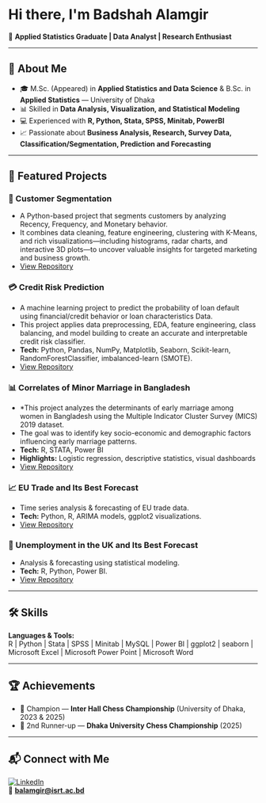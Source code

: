 # Hi there, I'm Badshah Alamgir  
🎯 **Applied Statistics Graduate | Data Analyst | Research Enthusiast**

---

## 📌 About Me
- 🎓 M.Sc. (Appeared) in **Applied Statistics and Data Science** & B.Sc. in **Applied Statistics** — University of Dhaka  
- 📊 Skilled in **Data Analysis, Visualization, and Statistical Modeling**  
- 💻 Experienced with **R, Python, Stata, SPSS, Minitab, PowerBI**  
- 📈 Passionate about **Business Analysis, Research, Survey Data, Classification/Segmentation, Prediction and Forecasting**  

---

## 🔬 Featured Projects
### 👥 Customer Segmentation
  - A Python-based project that segments customers by analyzing Recency, Frequency, and Monetary behavior.
  - It combines data cleaning, feature engineering, clustering with K-Means, and rich visualizations—including histograms, radar charts, and interactive 3D plots—to uncover valuable  insights for targeted marketing and business growth.
  - [View Repository](https://github.com/BadshahAlamgir/Customer-Segmentation-Using-RFM-Analysis-and-K-Means-Clustering)
### 💳 Credit Risk Prediction
- A machine learning project to predict the probability of loan default using financial/credit behavior or loan characteristics Data.
- This project applies data preprocessing, EDA, feature engineering, class balancing, and model building to create an accurate and interpretable credit risk classifier.
- **Tech:** Python, Pandas, NumPy, Matplotlib, Seaborn, Scikit-learn, RandomForestClassifier, imbalanced-learn (SMOTE).
- [View Repository](https://github.com/BadshahAlamgir/Credit-Risk)

### 📊 Correlates of Minor Marriage in Bangladesh  
- *This project analyzes the determinants of early marriage among women in Bangladesh using the Multiple Indicator Cluster Survey (MICS) 2019 dataset.
- The goal was to identify key socio-economic and demographic factors influencing early marriage patterns.
- **Tech:** R, STATA, Power BI  
- **Highlights:** Logistic regression, descriptive statistics, visual dashboards  
- [View Repository](https://github.com/BadshahAlamgir/Correlates-of-Minor-Marriage-in-Bangladesh)  

### 📈 EU Trade and Its Best Forecast  
- Time series analysis & forecasting of EU trade data.  
- **Tech:** Python, R, ARIMA models, ggplot2 visualizations.  
- [View Repository](https://github.com/BadshahAlamgir/Time-Series-Analysis-of-European-Union-Trade)  

### 💼 Unemployment in the UK and Its Best Forecast  
- Analysis & forecasting using statistical modeling.  
- **Tech:** R, Python, Power BI.  
- [View Repository](https://github.com/BadshahAlamgir/UK-Unemployment-Rate-and-Its-Best-Forecast)  


---

## 🛠 Skills
**Languages & Tools:**  
R | Python | Stata | SPSS | Minitab | MySQL | Power BI | ggplot2 | seaborn | Microsoft Excel | Microsoft Power Point | Microsoft Word

---

## 🏆 Achievements
- 🥇 Champion — **Inter Hall Chess Championship** (University of Dhaka, 2023 & 2025)  
- 🥉 2nd Runner-up — **Dhaka University Chess Championship** (2025)  

---

## 📬 Connect with Me
[![LinkedIn](https://img.shields.io/badge/LinkedIn-blue?logo=linkedin)](https://linkedin.com/in/badshahalamgir)  
📧 **balamgir@isrt.ac.bd**
